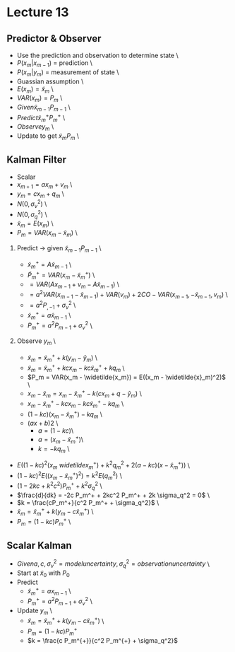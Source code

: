 # Lecture 13

## Predictor & Observer

* Use the prediction and observation to determine state \
* $P(x_m | x_{m-1})$ = prediction \
* $P(x_m | y_m)$ = measurement of state \
* Guassian assumption \
* $E(x_m) = \widetilde{x}_m$ \
* $VAR(x_m) = P_m$ \
* $Given \widetilde{x}_{m-1} P_{m-1}$ \
* $Predict \widetilde{x}_{m}^+ P_m^+$ \
* $Observe y_m$ \
* Update to get $\widetilde{x}_m P_m$ \

## Kalman Filter

* Scalar
* $x_{m+1} = a x_m + v_m$ \
* $y_m = c x_m + q_m$ \
* $N(0, \sigma_v^2)$ \
* $N(0, \sigma_q^2)$ \
* $\widetilde{x}_m = E(x_m)$ \
* $P_m = VAR(x_m - \widetilde{x}_m)$ \

1. Predict -> given $\widetilde{x}_{m-1} P_{m-1}$ \
    * $\widetilde{x}_m^+ = A \widetilde{x}_{m-1}$ \
    * $\widetilde{P}_m^+ = VAR(x_m - \widetilde{x}_m^+)$ \
    * $=VAR(A x_{m-1} + v_m - A \widetilde{x}_{m-1})$ \
    * $=a^2 VAR(x_{m-1} - \widetilde{x}_{m-1}) + VAR(v_m) + 2 CO-VAR(x_{m-1}, -\widetilde{x}_{m-1}, v_m)$ \
    * $=a^2 P_{,-1} + \sigma_v^2$ \
    * $\widetilde{x}_m^+ = a \widetilde{x}_{m-1}$ \
    * $P_m^+ = a^2 P_{m-1} + \sigma_v^2$ \

2. Observe $y_m$ \
    * $\widetilde{x}_m = \widetilde{x}_m^+ + k(y_m - \widetilde{y}_m)$ \
    * $\widetilde{x}_m = \widetilde{x}_m^+ + k c x_m - k c \widetilde{x}_m^+ + k q_m$ \
    * $P_m = VAR(x_m - \widetilde{x_m}) = E((x_m - \widetilde{x}_m)^2)$ \
    * $x_m - \widetilde{x}_m = x_m - \widetilde{x}_m^+ - k(c x_m + q - \widetilde{y}_m)$ \
    * $x_m - \widetilde{x}_m^+ - k c x_m - k c \widetilde{x}_m^+ - k q_m$ \
    * $(1 - kc)(x_m - \widetilde{x}_m^+) - k q_m$ \
    * $(ax + b)2$ \
        * $a = (1 - kc)$\
        * $a = (x_m - \widetilde{x}_m^+)$\
        * $k= -k q_m$ \
* $E((1-kc)^2 (x_m \ widetilde{x}_m^+) + k^2 q_m^2 + 2(a-kc)(x-\widetilde{x}_m^+))$ \
* $(1- kc)^2 E((x_m - \widetilde{x}_m^+)^2) = k^2 E(q_m^2)$ \
* $(1- 2kc + k^2c^2) P_m^+ + k^2 \sigma_q^2$ \
* $\frac{d}{dk} = -2c P_m^+ + 2kc^2 P_m^+ + 2k \sigma_q^2 = 0$ \
* $k = \frac{cP_m^+}{c^2 P_m^+ + \sigma_q^2}$ \
* $\widetilde{x}_m = \widetilde{x}_m^+ + k(y_m - c \widetilde{x}_m^+)$ \
* $P_m = (1-kc) P_m^+$ \

## Scalar Kalman

* $Given a, c, \sigma_v^2 = model uncertainty, \sigma_q^2 = observation uncertainty$ \
* Start at $\widetilde{x}_0$ with $P_0$
* Predict
    * $\widetilde{x}_m^+ = a x_{m-1}$ \
    * $P_m^+ = a^2 P_{m-1} + \sigma_v^2$ \
* Update $y_m$ \
    * $\widetilde{x}_m = \widetilde{x}_m^+ + k(y_m - c \widetilde{x}_m^+)$ \
    * $P_m = (1- kc) P_m^+$
    * $k = \frac{c P_m^{+}}{c^2 P_m^{+} + \sigma_q^2}$
